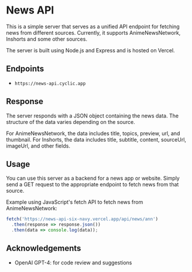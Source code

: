 # News API

This is a simple server that serves as a unified API endpoint for fetching news from different sources. Currently, it supports AnimeNewsNetwork, Inshorts and some other sources.

The server is built using Node.js and Express and is hosted on Vercel.

## Endpoints

- `https://news-api.cyclic.app`

## Response

The server responds with a JSON object containing the news data. The structure of the data varies depending on the source.

For AnimeNewsNetwork, the data includes title, topics, preview, url, and thumbnail. For Inshorts, the data includes title, subtitle, content, sourceUrl, imageUrl, and other fields.

## Usage

You can use this server as a backend for a news app or website. Simply send a GET request to the appropriate endpoint to fetch news from that source.

Example using JavaScript's fetch API to fetch news from AnimeNewsNetwork:

```javascript
fetch('https://news-api-six-navy.vercel.app/api/news/ann')
  .then(response => response.json())
  .then(data => console.log(data));
```

## Acknowledgements

- OpenAI GPT-4: for code review and suggestions
